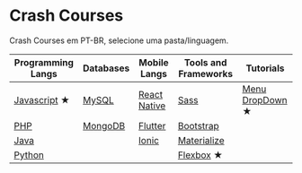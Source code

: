 # Crash Courses
Crash Courses em PT-BR, selecione uma pasta/linguagem.

| Programming Langs           | Databases           | Mobile Langs                  | Tools and Frameworks        | Tutorials                       |
| --------------------------- | ------------------- | ----------------------------- | --------------------------- | ------------------------------- |
| [Javascript](/javascript) ★ | [MySQL](/mysql)     | [React Native](/react-native) | [Sass](/sass)               | [Menu DropDown](/dropdown-menu) ★ |
| [PHP](/php)                 | [MongoDB](/mongodb) | [Flutter](/flutter)           | [Bootstrap](/bootstrap)     |                                 |
| [Java](/java)               |                     | [Ionic](/ionic)               | [Materialize](/materialize) |                                 |
| [Python](/python)           |                     |                               | [Flexbox](/flexbox) ★       |                                 |
